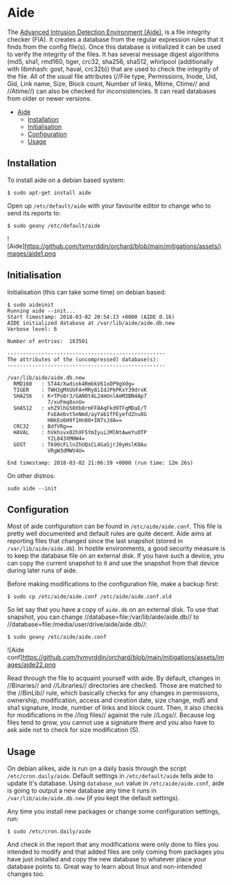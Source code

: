 # Aide

The [Advanced Intrusion Detection Environment (Aide)](https://aide.github.io/), is a file integrity checker (FIA). It creates a database from the regular expression rules that it finds from the config file(s). Once this database is initialized it can be used to verify the integrity of the files. It has several message digest algorithms (md5, sha1, rmd160, tiger, crc32, sha256, sha512, whirlpool (additionally with libmhash: gost, haval, crc32b)) that are used to check the integrity of the file. All of the usual file attributes (//File type, Permissions, Inode, Uid, Gid, Link name, Size, Block count, Number of links, Mtime, Ctime// and //Atime//) can also be checked for inconsistencies. It can read databases from older or newer versions.

- [Aide](#aide)
  - [Installation](#installation)
  - [Initialisation](#initialisation)
  - [Configuration](#configuration)
  - [Usage](#usage)

## Installation

To install aide on a debian based system:
    
    $ sudo apt-get install aide

Open up `/etc/default/aide` with your favourite editor to change who to send its reports to:

    $ sudo geany /etc/default/aide

![Aide]https://github.com/tymyrddin/orchard/blob/main/mitigations/assets/images/aide1.png

## Initialisation

Initialisation (this can take some time) on debian based:

    $ sudo aideinit
    Running aide --init...
    Start timestamp: 2018-03-02 20:54:13 +0000 (AIDE 0.16)
    AIDE initialized database at /var/lib/aide/aide.db.new
    Verbose level: 6

    Number of entries:	163501

    ---------------------------------------------------
    The attributes of the (uncompressed) database(s):
    ---------------------------------------------------

    /var/lib/aide/aide.db.new
      RMD160   : ST44/Xwdiok4RmbkV61xDP9gXdg=
      TIGER    : TWH3gMXUUFA+MRy8iIdJPkPKxY39drxK
      SHA256   : K+TPo8r3/GANOt4L24mUnlAmM3BN4Ap7
                 7/xuFmq8xnU=
      SHA512   : xhZ9lhG50Xb8rmFF8AqFkd9TFqMDaE/T
                 FxEAebvt5eNmd/ayYab1fFEyefdZnu8G
                 HNkEo6H9f1Hn80+IN7sJdA==
      CRC32    : BdfVRg==
      HAVAL    : hVkhsvx02hXF5YmIyuiJMlNtAweYuOTP
                 Y2L043XMHW4=
      GOST     : T690cFLlnZhUQsCL4GaSjrJ0yHslK0Au
                 VRgW3dMWV4U=

    End timestamp: 2018-03-02 21:06:39 +0000 (run time: 12m 26s)

On other distros:

    sudo aide --init

## Configuration

Most of aide configuration can be found in `/etc/aide/aide.conf`. This file is pretty well documented and default rules are quite decent. Aide aims at reporting files that changed since the last snapshot (stored in `/var/lib/aide/aide.db`). In hostile environments, a good security measure is to keep the database file on an external disk. If you have such a device, you can copy the current snapshot to it and use the snapshot from that device during later runs of aide.

Before making modifications to the configuration file, make a backup first:

    $ sudo cp /etc/aide/aide.conf /etc/aide/aide.conf.old

So let say that you have a copy of `aide.db` on an external disk. To use that snapshot, you can change //database=file:/var/lib/aide/aide.db// to //database=file:/media/user/drive/aide/aide.db//:

    $ sudo geany /etc/aide/aide.conf

![Aide conf]https://github.com/tymyrddin/orchard/blob/main/mitigations/assets/images/aide22.png

Read through the file to acquaint yourself with aide. By default, changes in //Binaries// and //Libraries// directories are checked. Those are matched to the //BinLib// rule, which basically checks for any changes in permissions, ownership, modification, access and creation date, size change, md5 and sha1 signature, inode, number of links and block count. Then, it also checks for modifications in the //log files// against the rule //Logs//. Because log files tend to grow, you cannot use a signature there and you also have to ask aide not to check for size modification (S).

## Usage

On debian alikes, aide is run on a daily basis through the script `/etc/cron.daily/aide`. Default settings in `/etc/default/aide` tells aide to update it's database. Using `database_out` value in `/etc/aide/aide.conf`, aide is going to output a new database any time it runs in `/var/lib/aide/aide.db.new` (if you kept the default settings).

Any time you install new packages or change some configuration settings, run:

    $ sudo /etc/cron.daily/aide

And check in the report that any modifications were only done to files you intended to modify and that added files are only coming from packages you have just installed and copy the new database to whatever place your database points to. Great way to learn about linux and non-intended changes too. 

